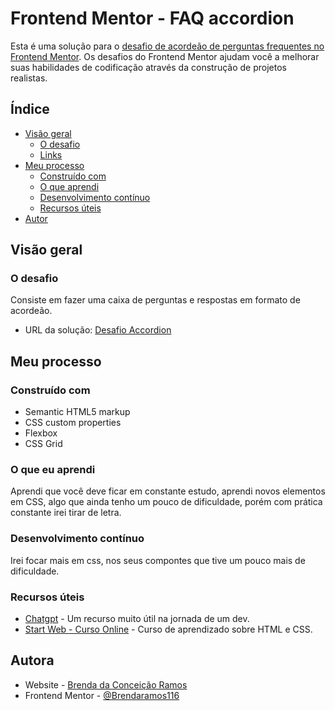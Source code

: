 # Frontend Mentor - FAQ accordion

Esta é uma solução para o [desafio de acordeão de perguntas frequentes no Frontend Mentor](https://www.frontendmentor.io/challenges/faq-accordion-wyfFdeBwBz). Os desafios do Frontend Mentor ajudam você a melhorar suas habilidades de codificação através da construção de projetos realistas.

## Índice
- [Visão geral](#visão-geral)
  - [O desafio](#o-desafio)
  - [Links](#links)
- [Meu processo](#meu-processo)
  - [Construído com](#construído-com)
  - [O que aprendi](#o-que-aprendi)
  - [Desenvolvimento contínuo](#desenvolvimento-contínuo)
  - [Recursos úteis](#useful-resources)
- [Autor](#autor)
 

## Visão geral

### O desafio

Consiste em fazer uma caixa de perguntas e respostas em formato de acordeão.

- URL da solução: [Desafio Accordion](/.)

## Meu processo

### Construído com

- Semantic HTML5 markup
- CSS custom properties
- Flexbox
- CSS Grid

### O que eu aprendi

Aprendi que você deve ficar em constante estudo, aprendi novos elementos em CSS,
algo que ainda tenho um pouco de dificuldade, porém com prática constante irei
tirar de letra. 

### Desenvolvimento contínuo

Irei focar mais em css, nos seus compontes que tive um pouco mais de dificuldade.

### Recursos úteis

- [Chatgpt](https://chatgpt.com) - Um recurso muito útil na jornada de um dev.
- [Start Web - Curso Online](https://play.triunfoedu.com.br/) - Curso de aprendizado sobre HTML e CSS.

## Autora

- Website - [Brenda da Conceição Ramos](https://www.linkedin.com/in/brendaramos116/)
- Frontend Mentor - [@Brendaramos116](https://www.frontendmentor.io/profile/Brendaramos116)